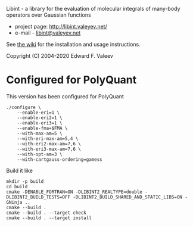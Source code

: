 Libint - a library for the evaluation of molecular integrals of many-body operators over Gaussian functions

- project page: http://libint.valeyev.net/
- e-mail - libint@valeyev.net

See [the wiki](https://github.com/evaleev/libint/wiki) for the installation and usage instructions.

Copyright (C) 2004-2020 Edward F. Valeev


# Configured for PolyQuant

This version has been configured for PolyQuant
```
./configure \
    --enable-eri=1 \
    --enable-eri2=1 \
    --enable-eri3=1 \
    --enable-fma=$FMA \
    --with-max-am=5 \
    --with-eri-max-am=5,4 \
    --with-eri2-max-am=7,6 \
    --with-eri3-max-am=7,6 \
    --with-opt-am=3 \
    --with-cartgauss-ordering=gamess
```

Build it like
```
mkdir -p build
cd build
cmake -DENABLE_FORTRAN=ON -DLIBINT2_REALTYPE=double -DLIBINT2_BUILD_TESTS=OFF -DLIBINT2_BUILD_SHARED_AND_STATIC_LIBS=ON -GNinja ..
cmake --build .
cmake --build . --target check
cmake --build . --target install
```
